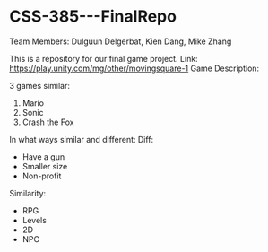 # CSS-385---FinalRepo

Team Members: Dulguun Delgerbat, Kien Dang, Mike Zhang

This is a repository for our final game project.
Link: https://play.unity.com/mg/other/movingsquare-1
Game Description: 

3 games similar:
1. Mario
2. Sonic
3. Crash the Fox

In what ways similar and different:
Diff:
  - Have a gun
  - Smaller size
  - Non-profit
    
Similarity:
  - RPG
  - Levels
  - 2D
  - NPC


